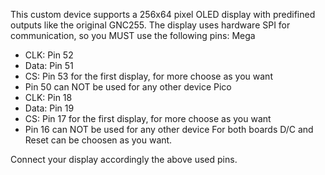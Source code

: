 This custom device supports a 256x64 pixel OLED display with predifined outputs like the original GNC255.
The display uses hardware SPI for communication, so you MUST use the following pins:
Mega
* CLK: Pin 52
* Data: Pin 51
* CS: Pin 53 for the first display, for more choose as you want
* Pin 50 can NOT be used for any other device
Pico
* CLK: Pin 18
* Data: Pin 19
* CS: Pin 17 for the first display, for more choose as you want
* Pin 16 can NOT be used for any other device
For both boards D/C and Reset can be choosen as you want.

Connect your display accordingly the above used pins.
